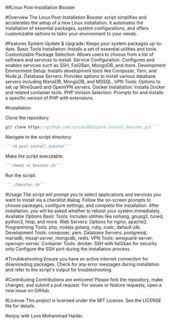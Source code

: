 ##Linux Post-Installation Booster

#Overview
The Linux Post-Installation Booster script simplifies and accelerates the setup of a new Linux installation. It automates the installation of essential packages, system configurations, and offers customizable options to tailor your environment to your needs.

#Features
System Update & Upgrade: Keeps your system packages up-to-date.
Basic Tools Installation: Installs a set of essential utilities and tools.
Customizable Package Selection: Allows users to choose from a list of software and services to install.
Service Configuration: Configures and enables services such as SSH, Fail2Ban, MongoDB, and more.
Development Environment Setup: Installs development tools like Composer, Yarn, and Node.js.
Database Servers: Provides options to install various database servers including MariaDB, MongoDB, and MSSQL.
VPN Tools: Options to set up WireGuard and OpenVPN servers.
Docker Installation: Installs Docker and related container tools.
PHP Version Selection: Prompts for and installs a specific version of PHP with extensions.

#Installation

Clone the repository:
```javascript
git clone https://github.com/syrian2012/post-install_booster.git```
```

Navigate to the script directory:
```javascript
```cd post-install_booster```
```

Make the script executable:
```javascript
```chmod +x booster.sh```
```

Run the script:
```javascript
```./booster.sh```
```

#Usage
The script will prompt you to select applications and services you want to install via a checklist dialog.
Follow the on-screen prompts to choose packages, configure settings, and complete the installation.
After installation, you will be asked whether to reboot your system immediately.
Available Options
Basic Tools: Includes utilities like nohang, gnupg2, tuned, python3, htop, and more.
Web Servers: Options for nginx, apache2.
Programming Tools: php, nodejs golang, ruby, rustc, default-jdk.
Development Tools: composer, yarn.
Database Servers: postgresql, mariadb, mssql-server, mongodb, redis.
VPN Tools: wireguard-server, openvpn-server.
Container Tools: docker.
SSH with fail2ban for security only Configure the SSH port during the installation process.

#Troubleshooting
Ensure you have an active internet connection for downloading packages.
Check for any error messages during installation and refer to the script's output for troubleshooting.

#Contributing
Contributions are welcome! Please fork the repository, make changes, and submit a pull request. For issues or feature requests, open a new issue on GitHub.

#License
This project is licensed under the MIT License. See the LICENSE file for details.

#enjoy with Love Mohammad Haidar.

